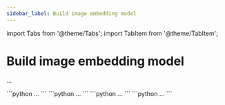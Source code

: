 ```yaml
---
sidebar_label: Build image embedding model
---
```

import Tabs from '@theme/Tabs';
import TabItem from '@theme/TabItem';

<!-- TABS -->
# Build image embedding model

...


<Tabs>
    <TabItem value="torchvision" label="torchvision" default>
        ```python
        ...        
        ```
    </TabItem>
    <TabItem value="CLIP-multimodal" label="CLIP-multimodal" default>
        ```python
        ...        
        ```
    </TabItem>
    <TabItem value="OpenAI" label="OpenAI" default>
        ```python
        ...        
        ```
    </TabItem>
    <TabItem value="Other" label="Other" default>
        ```python
        ...        
        ```
    </TabItem>
</Tabs>

